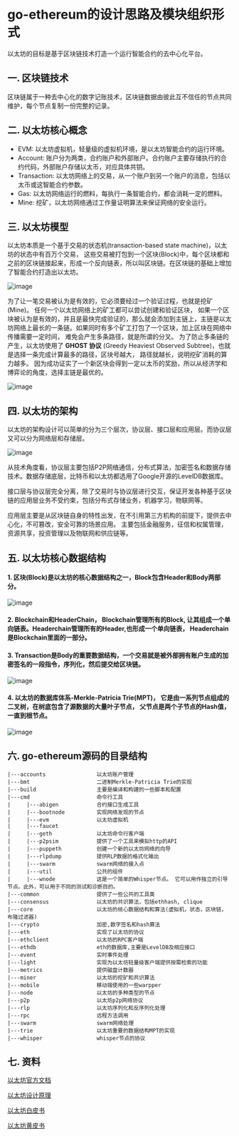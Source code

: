go-ethereum的设计思路及模块组织形式
===================================

以太坊的目标是基于区块链技术打造一个运行智能合约的去中心化平台。

## 一. 区块链技术
区块链属于一种去中心化的数字记账技术，区块链数据由彼此互不信任的节点共同维护，每个节点复制一份完整的记录。

## 二. 以太坊核心概念
* EVM: 以太坊虚拟机，轻量级的虚拟机环境，是以太坊智能合约的运行环境。
* Account: 账户分为两类，合约账户和外部账户。合约账户主要存储执行的合约代码，外部账户存储以太币，对应具体共钥。
* Transaction: 以太坊网络上的交易，从一个账户到另一个账户的消息，包括以太币或这智能合约参数。
* Gas: 以太坊网络运行的燃料，每执行一条智能合约，都会消耗一定的燃料。
* Mine: 挖矿，以太坊网络通过工作量证明算法来保证网络的安全运行。

## 三. 以太坊模型
以太坊本质是一个基于交易的状态机(transaction-based state machine)，以太坊的状态中有百万个交易，
这些交易被打包到一个区块(Block)中，每个区块都和之前的区块链接起来，形成一个反向链表，所以叫区块链。在区块链的基础上增加了智能合约打造出以太坊。

![image](https://github.com/toints/Ethereum-Source-Analysis/blob/master/0.imgs/blockchain-model.png)

为了让一笔交易被认为是有效的，它必须要经过一个验证过程，也就是挖矿(Mine)。 任何一个以太坊网络上的矿工都可以尝试创建和验证区块，
如果一个区块被认为是有效的，并且是最快完成验证的，那么就会添加到主链上，主链是以太坊网络上最长的一条链。如果同时有多个矿工打包了一个区块，加上区块在网络中传播需要一定时间，
难免会产生多条路径，就是所谓的分叉。
为了防止多条链的产生，以太坊使用了 **GHOST 协议** (Greedy Heaviest Observed Subtree)，也就是选择一条完成计算最多的路径，区块号越大， 路径就越长，说明挖矿消耗的算力越多。
因为成功证实了一个新区块会得到一定以太币的奖励，所以从经济学和博弈论的角度，选择主链是最优的。

![image](https://github.com/toints/Ethereum-Source-Analysis/blob/master/0.imgs/blockchain-fork.png)

## 四. 以太坊的架构
以太坊的架构设计可以简单的分为三个层次，协议层、接口层和应用层。而协议层又可以分为网络层和存储层。

![image](https://github.com/toints/Ethereum-Source-Analysis/blob/master/0.imgs/blockchain_frame.png)

从技术角度看，协议层主要包括P2P网络通信，分布式算法，加密签名和数据存储技术。数据存储底层，比特币和以太坊都选用了Google开源的LevelDB数据库。

接口层与协议层完全分离，除了交易时与协议层进行交互，保证开发各种基于区块链的应用层业务不受约束，包括分布式存储业务，机器学习，物联网等。

应用层主要是从区块链自身的特性出发，在不引用第三方机构的前提下，提供去中心化，不可篡改，安全可靠的场景应用。
主要包括金融服务，征信和权属管理，资源共享，投资管理以及物联网和供应链等。

## 五. 以太坊核心数据结构

#### 1. 区块(Block)是以太坊的核心数据结构之一，Block包含Header和Body两部分。

![image](https://github.com/toints/Ethereum-Source-Analysis/blob/master/0.imgs/block_header.png)

#### 2. Blockchain和HeaderChain， Blockchain管理所有的Block, 让其组成一个单向链表。Headerchain管理所有的Header,也形成一个单向链表， Headerchain是Blockchain里面的一部分。

#### 3. Transaction是Body的重要数据结构，一个交易就是被外部拥有账户生成的加密签名的一段指令，序列化，然后提交给区块链。

![image](https://github.com/toints/Ethereum-Source-Analysis/blob/master/0.imgs/transaction.png)

#### 4. 以太坊的数据库体系-Merkle-Patricia Trie(MPT)， 它是由一系列节点组成的二叉树，在树底包含了源数据的大量叶子节点， 父节点是两个子节点的Hash值，一直到根节点。

![image](https://github.com/toints/Ethereum-Source-Analysis/blob/master/0.imgs/Hash_Tree.png)

## 六. go-ethereum源码的目录结构

``` golang
|---accounts                以太坊账户管理
|---bmt                     二进制Merkle-Patricia Trie的实现
|---build                   主要是编译和构建的一些脚本和配置
|---cmd                     命令行工具
|     |---abigen            合约接口生成工具
|     |---bootnode          实现网络发现的节点
|     |---evm               以太坊虚拟机
|     |---faucet
|     |---geth              以太坊命令行客户端
|     |---p2psim            提供了一个工具来模拟http的API
|     |---puppeth           创建一个新的以太坊网络的向导
|     |---rlpdump           提供RLP数据的格式化输出
|     |---swarm             swarm网络的接入点
|     |---util              公共的组件
|     |---wnode             这是一个简单的Whisper节点。 它可以用作独立的引导节点。此外，可以用于不同的测试和诊断目的。
|---common                  提供了一些公共的工具类
|---consensus               以太坊的共识算法，包括ethhash, clique
|---core                    以太坊的核心数据结构和算法(虚拟机，状态，区块链，布隆过滤器)
|---crypto                  加密,数字签名和hash算法
|---eth                     实现了以太坊的协议
|---ethclient               以太坊的RPC客户端
|---ethdb                   eth的数据库,主要是LevelDB及相应接口
|---event                   实时事件处理
|---light                   实现为以太坊轻量级客户端提供按需检索的功能
|---metrics                 提供磁盘计数器
|---miner                   以太坊的挖矿和共识算法
|---mobile                  移动端使用的一些warpper
|---node                    以太坊的多种类型的节点
|---p2p                     以太坊p2p网络协议
|---rlp                     以太坊序列化和反序列化处理
|---rpc                     远程方法调用
|---swarm                   swarm网络处理
|---trie                    以太坊重要的数据结构MPT的实现
|---whisper                 whisper节点的协议
```

## 七. 资料

[以太坊官方文档](http://ethdocs.org/en/latest/index.html)

[以太坊设计原理](https://github.com/ethereum/wiki/wiki/Design-Rationale)

[以太坊白皮书](https://github.com/ethereum/wiki/wiki/White-Paper)

[以太坊黄皮书](https://ethereum.github.io/yellowpaper/paper.pdf)
